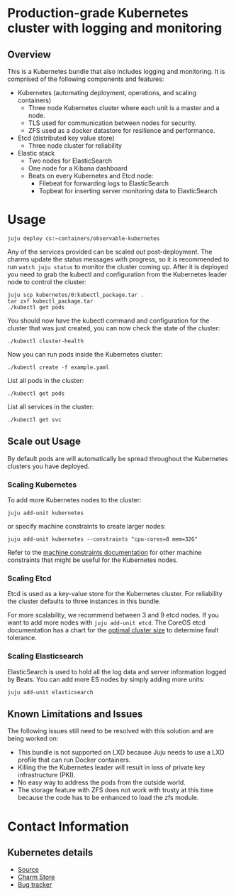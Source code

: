 # Production-grade Kubernetes cluster with logging and monitoring

## Overview

This is a Kubernetes bundle that also includes logging and monitoring. It is
comprised of the following components and features:

- Kubernetes (automating deployment, operations, and scaling containers)
  - Three node Kubernetes cluster where each unit is a master and a node.  
  - TLS used for communication between nodes for security.
  - ZFS used as a docker datastore for resilience and performance.
- Etcd (distributed key value store)
  - Three node cluster for reliability
- Elastic stack
   - Two nodes for ElasticSearch
   - One node for a Kibana dashboard
   - Beats on every Kubernetes and Etcd node:
     - Filebeat for forwarding logs to ElasticSearch
     - Topbeat for inserting server monitoring data to ElasticSearch

# Usage

    juju deploy cs:~containers/observable-kubernetes

Any of the services provided can be scaled out post-deployment. The charms
update the status messages with progress, so it is recommended to run
`watch juju status` to monitor the cluster coming up. After it is deployed you
need to grab the kubectl and configuration from the Kubernetes leader node to
control the cluster:

    juju scp kubernetes/0:kubectl_package.tar .
    tar zxf kubectl_package.tar
    ./kubectl get pods

You should now have the kubectl command and configuration for the cluster that
was just created, you can now check the state of the cluster:

    ./kubectl cluster-health

Now you can run pods inside the Kubernetes cluster:

    ./kubectl create -f example.yaml

List all pods in the cluster:

    ./kubectl get pods

List all services in the cluster:

    ./kubectl get svc

## Scale out Usage

By default pods are will automatically be spread throughout the Kubernetes
clusters you have deployed.

### Scaling Kubernetes

To add more Kubernetes nodes to the cluster:

    juju add-unit kubernetes

or specify machine constraints to create larger nodes:

    juju add-unit kubernetes --constraints "cpu-cores=8 mem=32G"

Refer to the
[machine constraints documentation](https://jujucharms.com/docs/stable/charms-constraints)
for other machine constraints that might be useful for the Kubernetes nodes.

### Scaling Etcd

Etcd is used as a key-value store for the Kubernetes cluster. For reliability
the cluster defaults to three instances in this bundle.

For more scalability, we recommend between 3 and 9 etcd nodes. If you want to
add more nodes with `juju add-unit etcd`. The CoreOS etcd documentation has a
chart for the [optimal cluster size](https://coreos.com/etcd/docs/latest/admin_guide.html#optimal-cluster-size)
to determine fault tolerance.

### Scaling Elasticsearch

ElasticSearch is used to hold all the log data and server information logged by Beats. You can add more ES nodes by simply adding more units:

    juju add-unit elasticsearch

## Known Limitations and Issues

 The following issues still need to be resolved with this solution and are being worked on:

 - This bundle is not supported on LXD because Juju needs to use a LXD profile
that can run Docker containers.
 - Killing the the Kubernetes leader will result in loss of private key
infrastructure (PKI).
 - No easy way to address the pods from the outside world.
 - The storage feature with ZFS does not work with trusty at this time because
the code has to be enhanced to load the zfs module.

# Contact Information

## Kubernetes details

- [Source](https://github.com/juju-solutions/bundle-observable-kubernetes)
- [Charm Store](https://jujucharms.com/u/containers/observable-kubernetes/bundle/)
- [Bug tracker](https://github.com/juju-solutions/bundle-observable-kubernetes/issues)
